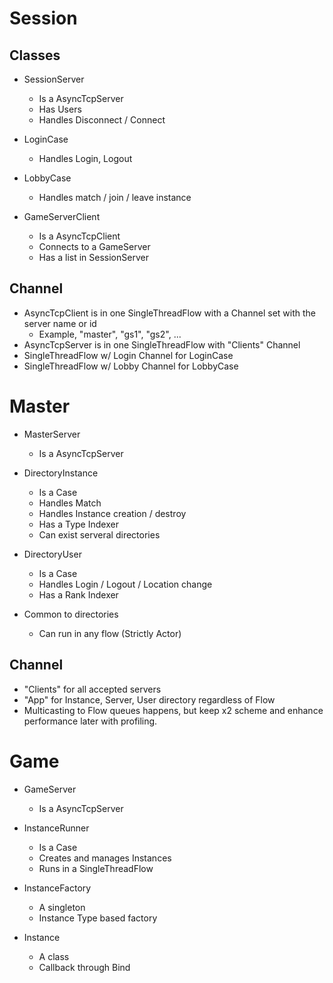 # Session 

## Classes

 - SessionServer
   - Is a AsyncTcpServer
   - Has Users
   - Handles Disconnect / Connect 
   
 - LoginCase 
   - Handles Login, Logout 
  
 - LobbyCase 
   - Handles match / join / leave instance 
   
 - GameServerClient 
   - Is a AsyncTcpClient 
   - Connects to a GameServer
   - Has a list in SessionServer 
   
## Channel 

 - AsyncTcpClient is in one SingleThreadFlow with a Channel set with the server name or id
   - Example, "master", "gs1", "gs2", ... 
 - AsyncTcpServer is in one SingleThreadFlow with "Clients" Channel  
 - SingleThreadFlow w/ Login Channel for LoginCase 
 - SingleThreadFlow w/ Lobby Channel for LobbyCase
 
 
# Master 

 - MasterServer
   - Is a AsyncTcpServer
   
 - DirectoryInstance 
   - Is a Case 
   - Handles Match 
   - Handles Instance creation / destroy
   - Has a Type Indexer 
   - Can exist serveral directories
      
 - DirectoryUser 
   - Is a Case 
   - Handles Login / Logout / Location change 
   - Has a Rank Indexer 

 - Common to directories
   - Can run in any flow (Strictly Actor)
   
## Channel 

 - "Clients" for all accepted servers
 - "App" for Instance, Server, User directory regardless of Flow
 - Multicasting to Flow queues happens, but keep x2 scheme and enhance performance later with profiling.
    
# Game 

 - GameServer 
   - Is a AsyncTcpServer 
   
 - InstanceRunner
   - Is a Case
   - Creates and manages Instances
   - Runs in a SingleThreadFlow
   
 - InstanceFactory 
   - A singleton 
   - Instance Type based factory
   
 - Instance 
   - A class 
   - Callback through Bind
   

   
   
    